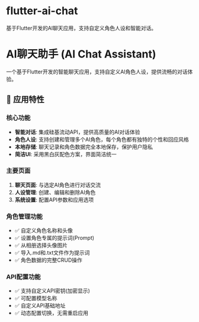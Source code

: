# flutter-ai-chat
基于Flutter开发的AI聊天应用，支持自定义角色人设和智能对话。

# AI聊天助手 (AI Chat Assistant)

一个基于Flutter开发的智能聊天应用，支持自定义AI角色人设，提供流畅的对话体验。

## 📱 应用特性

### 核心功能
- **智能对话**: 集成硅基流动API，提供高质量的AI对话体验
- **角色人设**: 支持创建和管理多个AI角色，每个角色都有独特的个性和回应风格
- **本地存储**: 聊天记录和角色数据完全本地保存，保护用户隐私
- **简洁UI**: 采用黑白灰配色方案，界面简洁统一

### 主要页面
1. **聊天页面**: 与选定AI角色进行对话交流
2. **人设管理**: 创建、编辑和删除AI角色
3. **系统设置**: 配置API参数和应用选项

### 角色管理功能
- ✅ 自定义角色名称和头像
- ✅ 设置角色专属的提示词(Prompt)
- ✅ 从相册选择头像图片
- ✅ 导入.md和.txt文件作为提示词
- ✅ 角色数据的完整CRUD操作

### API配置功能
- ✅ 支持自定义API密钥(加密显示)
- ✅ 可配置模型名称
- ✅ 自定义API基础地址
- ✅ 动态配置切换，无需重启应用
